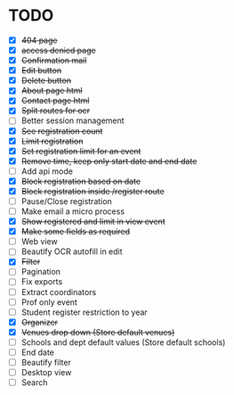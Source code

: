 # TODO

- [x] ~~404 page~~
- [x] ~~access denied page~~
- [x] ~~Confirmation mail~~
- [x] ~~Edit button~~
- [x] ~~Delete button~~
- [x] ~~About page html~~
- [x] ~~Contact page html~~
- [x] ~~Split routes for ocr~~
- [ ] Better session management
- [x] ~~See registration count~~
- [x] ~~Limit registration~~
- [x] ~~Set registration limit for an event~~
- [x] ~~Remove time, keep only start date and end date~~
- [ ] Add api mode
- [x] ~~Block registration based on date~~
- [x] ~~Block registration inside /register route~~
- [ ] Pause/Close registration
- [ ] Make email a micro process
- [x] ~~Show registered and limit in view event~~
- [x] ~~Make some fields as required~~
- [ ] Web view
- [ ] Beautify OCR autofill in edit
- [x] ~~Filter~~
- [ ] Pagination
- [ ] Fix exports
- [ ] Extract coordinators
- [ ] Prof only event
- [ ] Student register restriction to year
- [x] ~~Organizer~~
- [x] ~~Venues drop down (Store default venues)~~
- [ ] Schools and dept default values (Store default schools)
- [ ] End date
- [ ] Beautify filter
- [ ] Desktop view
- [ ] Search